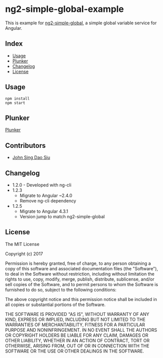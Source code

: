 # ng2-simple-global-example

This is example for [ng2-simple-global](https://github.com/J-Siu/ng2-simple-global), a simple global variable service for Angular.

## Index

* [Usage](#Usage)
* [Plunker](#Plunker)
* [Changelog](#Changelog)
* [License](#License)

## Usage

```
npm install
npm start
```
## Plunker

[Plunker](http://plnkr.co/J4GvVp)

## Contributors

* [John Sing Dao Siu](https://github.com/J-Siu)

## Changelog

* 1.2.0 - Developed with ng-cli
* 1.2.3
	- Migrate to Angular ~2.4.0
	- Remove ng-cli dependency
* 1.2.5
	- Migrate to Angular 4.3.1
	- Version jump to match ng2-simple-global

## License

The MIT License

Copyright (c) 2017

Permission is hereby granted, free of charge, to any person obtaining a copy of this software and associated documentation files (the "Software"), to deal in the Software without restriction, including without limitation the rights to use, copy, modify, merge, publish, distribute, sublicense, and/or sell copies of the Software, and to permit persons to whom the Software is furnished to do so, subject to the following conditions:

The above copyright notice and this permission notice shall be included in all copies or substantial portions of the Software.

THE SOFTWARE IS PROVIDED "AS IS", WITHOUT WARRANTY OF ANY KIND, EXPRESS OR IMPLIED, INCLUDING BUT NOT LIMITED TO THE WARRANTIES OF MERCHANTABILITY, FITNESS FOR A PARTICULAR PURPOSE AND NONINFRINGEMENT. IN NO EVENT SHALL THE AUTHORS OR COPYRIGHT HOLDERS BE LIABLE FOR ANY CLAIM, DAMAGES OR OTHER LIABILITY, WHETHER IN AN ACTION OF CONTRACT, TORT OR OTHERWISE, ARISING FROM, OUT OF OR IN CONNECTION WITH THE SOFTWARE OR THE USE OR OTHER DEALINGS IN THE SOFTWARE.
